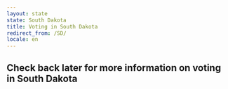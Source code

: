 ```yaml
---
layout: state
state: South Dakota
title: Voting in South Dakota
redirect_from: /SD/
locale: en
---
```


## Check back later for more information on voting in South Dakota